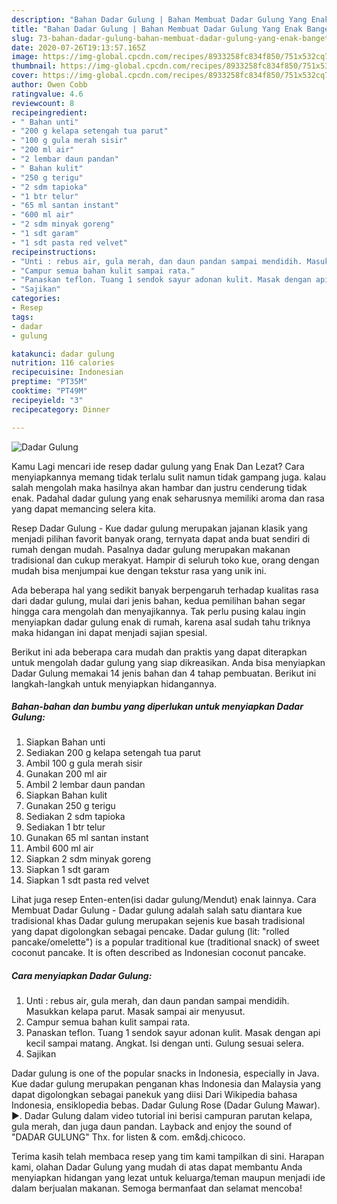 ```yaml
---
description: "Bahan Dadar Gulung | Bahan Membuat Dadar Gulung Yang Enak Banget"
title: "Bahan Dadar Gulung | Bahan Membuat Dadar Gulung Yang Enak Banget"
slug: 73-bahan-dadar-gulung-bahan-membuat-dadar-gulung-yang-enak-banget
date: 2020-07-26T19:13:57.165Z
image: https://img-global.cpcdn.com/recipes/8933258fc834f850/751x532cq70/dadar-gulung-foto-resep-utama.jpg
thumbnail: https://img-global.cpcdn.com/recipes/8933258fc834f850/751x532cq70/dadar-gulung-foto-resep-utama.jpg
cover: https://img-global.cpcdn.com/recipes/8933258fc834f850/751x532cq70/dadar-gulung-foto-resep-utama.jpg
author: Owen Cobb
ratingvalue: 4.6
reviewcount: 8
recipeingredient:
- " Bahan unti"
- "200 g kelapa setengah tua parut"
- "100 g gula merah sisir"
- "200 ml air"
- "2 lembar daun pandan"
- " Bahan kulit"
- "250 g terigu"
- "2 sdm tapioka"
- "1 btr telur"
- "65 ml santan instant"
- "600 ml air"
- "2 sdm minyak goreng"
- "1 sdt garam"
- "1 sdt pasta red velvet"
recipeinstructions:
- "Unti : rebus air, gula merah, dan daun pandan sampai mendidih. Masukkan kelapa parut. Masak sampai air menyusut."
- "Campur semua bahan kulit sampai rata."
- "Panaskan teflon. Tuang 1 sendok sayur adonan kulit. Masak dengan api kecil sampai matang. Angkat. Isi dengan unti. Gulung sesuai selera."
- "Sajikan"
categories:
- Resep
tags:
- dadar
- gulung

katakunci: dadar gulung 
nutrition: 116 calories
recipecuisine: Indonesian
preptime: "PT35M"
cooktime: "PT49M"
recipeyield: "3"
recipecategory: Dinner

---
```



![Dadar Gulung](https://img-global.cpcdn.com/recipes/8933258fc834f850/751x532cq70/dadar-gulung-foto-resep-utama.jpg)

Kamu Lagi mencari ide resep dadar gulung yang Enak Dan Lezat? Cara menyiapkannya memang tidak terlalu sulit namun tidak gampang juga. kalau salah mengolah maka hasilnya akan hambar dan justru cenderung tidak enak. Padahal dadar gulung yang enak seharusnya memiliki aroma dan rasa yang dapat memancing selera kita.

Resep Dadar Gulung - Kue dadar gulung merupakan jajanan klasik yang menjadi pilihan favorit banyak orang, ternyata dapat anda buat sendiri di rumah dengan mudah. Pasalnya dadar gulung merupakan makanan tradisional dan cukup merakyat. Hampir di seluruh toko kue, orang dengan mudah bisa menjumpai kue dengan tekstur rasa yang unik ini.

Ada beberapa hal yang sedikit banyak berpengaruh terhadap kualitas rasa dari dadar gulung, mulai dari jenis bahan, kedua pemilihan bahan segar hingga cara mengolah dan menyajikannya. Tak perlu pusing kalau ingin menyiapkan dadar gulung enak di rumah, karena asal sudah tahu triknya maka hidangan ini dapat menjadi sajian spesial.


Berikut ini ada beberapa cara mudah dan praktis yang dapat diterapkan untuk mengolah dadar gulung yang siap dikreasikan. Anda bisa menyiapkan Dadar Gulung memakai 14 jenis bahan dan 4 tahap pembuatan. Berikut ini langkah-langkah untuk menyiapkan hidangannya.

<!--inarticleads1-->

##### Bahan-bahan dan bumbu yang diperlukan untuk menyiapkan Dadar Gulung:

1. Siapkan  Bahan unti
1. Sediakan 200 g kelapa setengah tua parut
1. Ambil 100 g gula merah sisir
1. Gunakan 200 ml air
1. Ambil 2 lembar daun pandan
1. Siapkan  Bahan kulit
1. Gunakan 250 g terigu
1. Sediakan 2 sdm tapioka
1. Sediakan 1 btr telur
1. Gunakan 65 ml santan instant
1. Ambil 600 ml air
1. Siapkan 2 sdm minyak goreng
1. Siapkan 1 sdt garam
1. Siapkan 1 sdt pasta red velvet


Lihat juga resep Enten-enten(isi dadar gulung/Mendut) enak lainnya. Cara Membuat Dadar Gulung - Dadar gulung adalah salah satu diantara kue tradisional khas Dadar gulung merupakan sejenis kue basah tradisional yang dapat digolongkan sebagai pencake. Dadar gulung (lit: &#34;rolled pancake/omelette&#34;) is a popular traditional kue (traditional snack) of sweet coconut pancake. It is often described as Indonesian coconut pancake. 

<!--inarticleads2-->

##### Cara menyiapkan Dadar Gulung:

1. Unti : rebus air, gula merah, dan daun pandan sampai mendidih. Masukkan kelapa parut. Masak sampai air menyusut.
1. Campur semua bahan kulit sampai rata.
1. Panaskan teflon. Tuang 1 sendok sayur adonan kulit. Masak dengan api kecil sampai matang. Angkat. Isi dengan unti. Gulung sesuai selera.
1. Sajikan


Dadar gulung is one of the popular snacks in Indonesia, especially in Java. Kue dadar gulung merupakan penganan khas Indonesia dan Malaysia yang dapat digolongkan sebagai panekuk yang diisi Dari Wikipedia bahasa Indonesia, ensiklopedia bebas. Dadar Gulung Rose (Dadar Gulung Mawar). ►. Dadar Gulung dalam video tutorial ini berisi campuran parutan kelapa, gula merah, dan juga daun pandan. Layback and enjoy the sound of &#34;DADAR GULUNG&#34; Thx. for listen &amp; com. em&amp;dj.chicoco. 

Terima kasih telah membaca resep yang tim kami tampilkan di sini. Harapan kami, olahan Dadar Gulung yang mudah di atas dapat membantu Anda menyiapkan hidangan yang lezat untuk keluarga/teman maupun menjadi ide dalam berjualan makanan. Semoga bermanfaat dan selamat mencoba!
